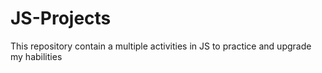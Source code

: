 # JS-Projects
This repository contain a multiple activities in JS to practice and upgrade my habilities
